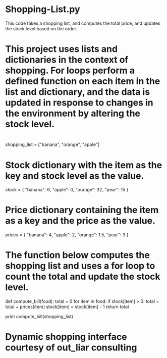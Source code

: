 # Shopping-List.py
This code takes a shopping list, and computes the total price, and updates the stock level based on the order.

# This project uses lists and dictionaries in the context of shopping. For loops perform a defined function on each item in the list and dictionary, and the data is updated in response to changes in the environment by altering the stock level.
#

shopping_list = ["banana", "orange", "apple"]
# Stock dictionary with the item as the key and stock level as the value.
stock = {
  "banana": 6,
  "apple": 0,
  "orange": 32,
  "pear": 15
}
# Price dictionary containing the item as a key and the price as the value.
prices = {
  "banana": 4,
  "apple": 2,
  "orange": 1.5,
  "pear": 3
}

# The function below computes the shopping list and uses a for loop to count the total and update the stock level.
def compute_bill(food):
  total = 0
  for item in food:
    if stock[item] > 0:
      total = total + prices[item]
      stock[item] = stock[item] - 1
  return total

print compute_bill(shopping_list)


# Dynamic shopping interface courtesy of out_liar consulting
